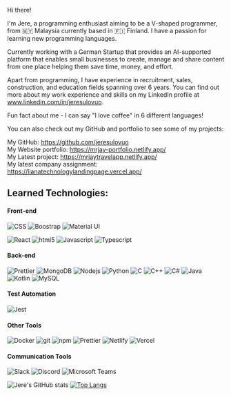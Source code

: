 Hi there! 

I'm Jere, a programming enthusiast aiming to be a V-shaped programmer, from 🇲🇾 Malaysia currently based in 🇫🇮 Finland. I have a passion for learning new programming languages. 

Currently working with a German Startup that provides an AI-supported platform that enables small businesses to create, manage and share content from one place helping them save time, money, and effort.

Apart from programming, I have experience in recruitment, sales, construction, and education fields spanning over 6 years. You can find out more about my work experience and skills on my LinkedIn profile at www.linkedin.com/in/jeresulovuo.

Fun fact about me - I can say "I love coffee" in 6 different languages!

You can also check out my GitHub and portfolio to see some of my projects:

My GitHub: https://github.com/jeresulovuo <br/>
My Website portfolio: https://mrjay-portfolio.netlify.app/ <br/>
My Latest project: https://mrjaytravelapp.netlify.app/ <br/>
My latest company assignment: https://lianatechnologylandingpage.vercel.app/ <br/>

## Learned Technologies:

#### Front-end
<p>
      <img alt="CSS " src="https://img.shields.io/badge/CSS-239120?&style=flat-square&logo=css3&logoColor=white" />
      <img alt="Boostrap" src="https://img.shields.io/badge/Bootstrap-563D7C?style=flat-square&logo=bootstrap&logoColor=white"  />
      <img alt="Material UI" src="https://img.shields.io/badge/Material--UI-0081CB?style=flat-square&logo=material-ui&logoColor=white"  />
      <img alt="" src=""  />
</p>
<p>

  <img alt="React" src="https://img.shields.io/badge/React-20232A?style=flat-square&logo=react&logoColor=61DAFB" />
  <img alt="html5" src="https://img.shields.io/badge/-HTML5-E34F26?style=flat-square&logo=html5&logoColor=white" />

  <img alt="Javascript"  src="https://img.shields.io/badge/JavaScript-F7DF1E?style=flat-square&logo=javascript&logoColor=black" />
  <img alt="Typescript" src="https://img.shields.io/badge/TypeScript-007ACC?style=flat-square&logo=typescript&logoColor=white"  />
  <img alt="" src=""  />
  <img alt="" src=""  />
  <img alt="" src=""  />
  <img alt="" src=""  />
</p>

#### Back-end
<p>
  <img alt="Prettier" src="https://img.shields.io/badge/-Prettier-F7B93E?style=flat-square&logo=prettier&logoColor=white" />
  <img alt="MongoDB" src="https://img.shields.io/badge/-MongoDB-13aa52?style=flat-square&logo=mongodb&logoColor=white" />
  <img alt="Nodejs" src="https://img.shields.io/badge/-Nodejs-43853d?style=flat-square&logo=Node.js&logoColor=white" />
  <img alt="Python" src="https://img.shields.io/badge/Python-3776AB?style=flat-square&logo=python&logoColor=white"  />
  <img alt="C" src="https://img.shields.io/badge/C-00599C?style=flat-square&logo=c&logoColor=white" />
  <img alt="C++"  src="https://img.shields.io/badge/C%2B%2B-00599C?style=flat-square&logo=c%2B%2B&logoColor=white" />
  <img alt="C#" src="https://img.shields.io/badge/C%23-239120?style=flat-square&logo=c-sharp&logoColor=white"  />
  <img alt="Java" src="https://img.shields.io/badge/Java-ED8B00?style=flat-square&logo=java&logoColor=white"  />
  <img alt="Kotlin" src="https://img.shields.io/badge/Kotlin-0095D5?&style=flat-square&logo=kotlin&logoColor=white"  />
  <img alt="MySQL" src="https://img.shields.io/badge/MySQL-00000F?style=flat-square-&logo=mysql&logoColor=white"  />
  <img alt="" src=""  />
  <img alt="" src=""  />
  <img alt="" src=""  />
  <img alt="" src=""  />
  <img alt="" src=""  />
  <img alt="" src=""  />
</p>

#### Test Automation
<p>
  <img alt="Jest" src="https://img.shields.io/badge/Jest-323330?style=flat-square&logo=Jest&logoColor=white"  />
  <img alt="" src=""  />
  <img alt="" src=""  />
  <img alt="" src=""  />
  <img alt="" src=""  />
</p>

#### Other Tools
<p>
  <img alt="Docker" src="https://img.shields.io/badge/-Docker-46a2f1?style=flat-square&logo=docker&logoColor=white" />
  <img alt="git" src="https://img.shields.io/badge/-Git-F05032?style=flat-square&logo=git&logoColor=white" />
  <img alt="npm" src="https://img.shields.io/badge/-NPM-CB3837?style=flat-square&logo=npm&logoColor=white" />
  <img alt="Prettier" src="https://img.shields.io/badge/-Prettier-F7B93E?style=flat-square&logo=prettier&logoColor=white" />
  <img alt="Netlify" src="https://img.shields.io/badge/Netlify-00C7B7?style=flat-square&logo=netlify&logoColor=white"  />
  <img alt="Vercel" src="https://img.shields.io/badge/Vercel-000000?style=flat-square&logo=vercel&logoColor=white"  />
  <img alt="" src=""  />
  <img alt="" src=""  />
  <img alt="" src=""  />
  <img alt="" src=""  />
  <img alt="" src=""  />
  <img alt="" src=""  />
  <img alt="" src=""  />
  <img alt="" src=""  />
  <img alt="" src=""  />
  <img alt="" src=""  />
</p>

#### Communication Tools
<p>
  <img alt="Slack" src="https://img.shields.io/badge/Slack-4A154B?style=flat-square&logo=slack&logoColor=white" />
  <img alt="Discord"  src="https://img.shields.io/badge/Discord-7289DA?style=flat-square&logo=discord&logoColor=white" />
  <img alt="Microsoft Teams" src="https://img.shields.io/badge/Microsoft_Teams-6264A7?style=flat-square&logo=microsoft-teams&logoColor=white"  />
  <img alt="" src="" />
  <img alt=""  src="" />
  <img alt="" src=""  />
  <img alt="" src=""  />
</p>

![Jere's GitHub stats](https://github-readme-stats.vercel.app/api?username=jeresulovuo&show_icons=true&theme=transparent)
[![Top Langs](https://github-readme-stats.vercel.app/api/top-langs/?username=jeresulovuo&layout=compact)](https://github.com/jeresulovuo/github-readme-stats)

      
